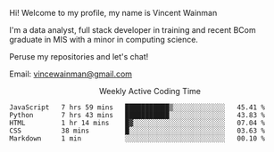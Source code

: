 Hi! Welcome to my profile, my name is Vincent Wainman

I'm a data analyst, full stack developer in training and recent BCom graduate in MIS with a minor in computing science. 

Peruse my repositories and let's chat!

Email: vincewainman@gmail.com

<p align="center"> Weekly Active Coding Time </p>
<!--START_SECTION:waka-->

```text
JavaScript   7 hrs 59 mins   ███████████▒░░░░░░░░░░░░░   45.41 %
Python       7 hrs 43 mins   ███████████░░░░░░░░░░░░░░   43.83 %
HTML         1 hr 14 mins    █▓░░░░░░░░░░░░░░░░░░░░░░░   07.04 %
CSS          38 mins         █░░░░░░░░░░░░░░░░░░░░░░░░   03.63 %
Markdown     1 min           ░░░░░░░░░░░░░░░░░░░░░░░░░   00.10 %
```

<!--END_SECTION:waka-->
